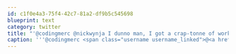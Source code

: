 ```yaml
---
id: c1f0e4a3-75f4-42c7-81a2-df9b5c545698
blueprint: text
category: twitter
title: "'@codingmerc @nickwynja I dunno man, I got a crap-tonne of work to do this weekend.  Hoping for a hike Sunday"
caption: '''@codingmerc <span class="username username_linked">@<a href="https://twitter.com/nickwynja" title="Nick Wynja">nickwynja</a></span> I dunno man, I got a crap-tonne of work to do this weekend.  Hoping for a hike Sunday'
---
```

